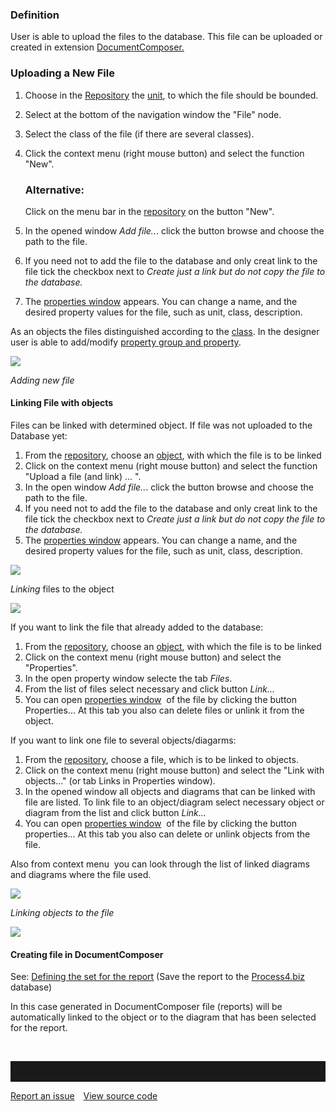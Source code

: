 ### Definition

User is able to upload the files to the database. This file can be
uploaded or created in extension [DocumentComposer.](documentcomposer)

### Uploading a New File

1.  Choose in the [Repository](repository) the [unit](unit), to which
    the file should be bounded.
2.  Select at the bottom of the navigation window the "File" node.
3.  Select the class of the file (if there are several classes).
4.  Click the context menu (right mouse button) and select the function
    "New".

    <div class="success">
    <h3>Alternative:</h3>

    Click on the menu bar in the [repository](repository) on the button
    "New".
      </div>

5.  In the opened window *Add file..*. click the button browse and
    choose the path to the file.
6.  If you need not to add the file to the database and only creat link
    to the file tick the checkbox next to *Create just a link but do not
    copy the file to the database.*
7.  The [properties window](properties-dialog-box) appears. You can
    change a name, and the desired property values for the file, such as
    unit, class, description.

As an objects the files distinguished according to the [class](class).
In the designer user is able to add/modify [property group and
property](property-group-and-property).


![](//images.ctfassets.net/utx1h0gfm1om/1Ksq9nQRDa0KQaUcie6G2U/d7273f2f1ac7a3dea8cd7d3a2c5f82b4/329545.png)

*Adding new file* 

#### Linking File with objects

Files can be linked with determined object. If file was not uploaded to
the Database yet:

1.  From the [repository](repository), choose an [object](object), with
    which the file is to be linked
2.  Click on the context menu (right mouse button) and select the
    function "Upload a file (and link) ... ".
3.  In the open window *Add file..*. click the button browse and choose
    the path to the file.
4.  If you need not to add the file to the database and only creat link
    to the file tick the checkbox next to *Create just a link but do not
    copy the file to the database.*
5.  The [properties window](properties-dialog-box) appears. You can
    change a name, and the desired property values for the file, such as
    unit, class, description.
    
*![](//images.ctfassets.net/utx1h0gfm1om/4z6SxBNSzKa0QKGw6EOy0i/39c2575ca879417c8f046cc83c04d899/329555.png)*

*Linking* files to the object

![](//images.ctfassets.net/utx1h0gfm1om/5fJwywkvRSiukeKUymoq66/09e6c82de993fb7237ecc78d0ed0fd46/329549.png)

If you want to link the file that already added to the database:

1.  From the [repository](repository), choose an [object](object), with
    which the file is to be linked
2.  Click on the context menu (right mouse button) and select the
    "Properties".
3.  In the open property window selecte the tab *Files*.
4.  From the list of files select necessary and click button *Link...*
5.  You can open [properties window](properties-dialog-box)  of the
    file by clicking the button Properties... At this tab you also can
    delete files or unlink it from the object.


If you want to link one file to several objects/diagarms:

1.  From the [repository](repository), choose a file, which is to be
    linked to objects.
2.  Click on the context menu (right mouse button) and select the "Link
    with objects..." (or tab Links in Properties window).
3.  In the opened window all objects and diagrams that can be linked
    with file are listed. To link file to an object/diagram select
    necessary object or diagram from the list and click button *Link...*
4.  You can open [properties window](properties-dialog-box)  of the
    file by clicking the button properties... At this tab you also can
    delete or unlink objects from the file.

Also from context menu  you can look through the list of linked diagrams
and diagrams where the file used.

![](//images.ctfassets.net/utx1h0gfm1om/74m7RQJxNmCK464GGIseCm/8be98af2fe2d7816fa616fe80cc1b44e/329520.png)

*Linking objects to the file*

![](//images.ctfassets.net/utx1h0gfm1om/tD0IOtotvUq2eGIaMGCO0/e5ef0876a4fc7473ada6d54e0a3e40d8/329466.png)

#### Creating file in DocumentComposer

See: [Defining the set for the report](defining-the-set-for-the-report)
(Save the report to the [Process4.biz](http://Process4.biz) database)

In this case generated in DocumentComposer file (reports) will be
automatically linked to the object or to the diagram that has been
selected for the report.

 

<hr style="padding-top:2rem" />
<a href="https://github.com/process4/docs/issues" target="_blank" class="bgw btn btn-primary btn-lg shadow-sm">Report an issue</a>
<a href="https://github.com/process4/docs" target="_blank" class="bgw btn btn-primary btn-lg shadow-sm" style="margin-left:10px;">View source code</a>